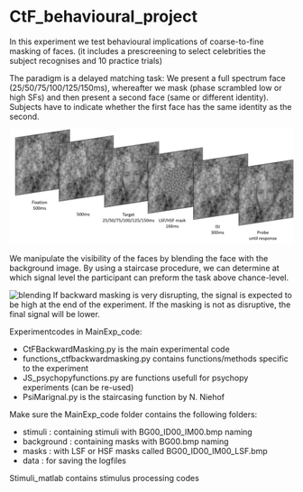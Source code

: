 # CtF_behavioural_project
In this experiment we test behavioural implications of coarse-to-fine masking of faces.
(it includes a prescreening to select celebrities the subject recognises and 10 practice trials)

The paradigm is a delayed matching task:
We present a full spectrum face (25/50/75/100/125/150ms), whereafter we mask (phase scrambled low or high SFs) and then present a second face (same or different identity).
Subjects have to indicate whether the first face has the same identity as the second.

![trial_example](figures/fig2.png)

We manipulate the visibility of the faces by blending the face with the background image.
By using a staircase procedure, we can determine at which signal level the participant can preform the task above chance-level.

![blending](figures/fig1.png)
If backward masking is very disrupting, the signal is expected to be high at the end of the experiment.
If the masking is not as disruptive, the final signal will be lower.


Experimentcodes in MainExp_code:
- CtFBackwardMasking.py is the main experimental code
- functions_ctfbackwardmasking.py contains functions/methods specific to the experiment
- JS_psychopyfunctions.py are functions usefull for psychopy experiments (can be re-used)
- PsiMarignal.py is the staircasing function by N. Niehof

Make sure the MainExp_code folder contains the following folders:
- stimuli : containing stimuli with BG00_ID00_IM00.bmp naming
- background : containing masks with BG00.bmp naming
- masks : with LSF or HSF masks called BG00_ID00_IM00_LSF.bmp
- data : for saving the logfiles


Stimuli_matlab contains stimulus processing codes
